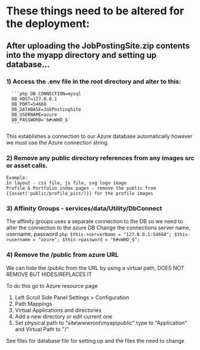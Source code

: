 # These things need to be altered for the deployment: 

## After uploading the JobPostingSite.zip contents into the myapp directory and setting up database...

### 1) Access the .env file in the root directory and alter to this: 
      ```php DB_CONNECTION=mysql
      DB_HOST=127.0.0.1
      DB_PORT=54668
      DB_DATABASE=JobPostingSite
      DB_USERNAME=azure
      DB_PASSWORD='6#vWHD_$'
      ```

This establishes a connection to our Azure database automatically however we must use the Azure connection string. 
  
 ### 2) Remove any public directory references from any images src or asset calls. 
    Example: 
    In layout - css file, js file, svg logo image
    Profile & Portfolio index pages - remove the public from {{asset('public/profile_pics/)}} for the profile images
    
  ### 3) Affinity Groups - services/data/Utility/DbConnect
  The affinity groups uses a separate connection to the DB so we need to alter the connection to the azure DB 
  Change the connections server name, username, password 
       ```php
        $this->serverName = "127.0.0.1:54668";
        $this->username = "azure";
        $this->password = "6#vWHD_$";```
        
  ### 4) Remove the /public from azure URL 
  We can hide the /public from the URL by using a virtual path, DOES NOT REMOVE BUT HIDES/REPLACES IT 
  
  To do this go to Azure resource page
  1) Left Scroll Side Panel Settings > Configuration
  2) Path Mappings 
  3) Virtual Applications and directories 
  4) Add a new directory or edit current one 
  5) Set physical path to "site\wwwroot\myap\public" type to "Application" and Virtual Path to "/" 


See files for database file for setting up and the files the need to change
        
  
    
